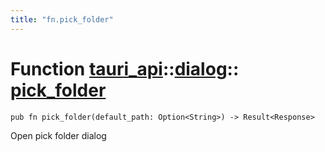 ```yaml
---
title: "fn.pick_folder"
---
```


# Function [tauri_api](/docs/api/rust/tauri_api/../index.html)::​[dialog](/docs/api/rust/tauri_api/index.html)::​[pick_folder](/docs/api/rust/tauri_api/)

    pub fn pick_folder(default_path: Option<String>) -> Result<Response>

Open pick folder dialog
